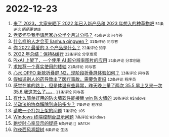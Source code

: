 # 2022-12-23

1. [来了 2023，大家来晒下 2022 年已入新产品和 2023 年想入的种草物吧](https://www.v2ex.com/t/904249) `51条评论` `晒晒更健康`
1. [老婆怀孕我申请居家办公半个月过分吗？](https://www.v2ex.com/t/904239) `45条评论` `问与答`
1. [什么样的人才会买 lianhua qingwen？](https://www.v2ex.com/t/904257) `31条评论` `问与答`
1. [你 2022 最爱的 3 个产品是什么？](https://www.v2ex.com/t/904256) `22条评论` `知乎`
1. [2022 年总结：保持&缓行](https://www.v2ex.com/t/904233) `22条评论` `分享发现`
1. [PixAI 上架了，一个使用 AI 超分辨率图片的应用](https://www.v2ex.com/t/904238) `21条评论` `分享创造`
1. [求推荐一个真实使用的矮轴](https://www.v2ex.com/t/904227) `21条评论` `问与答`
1. [心水 OPPO 新款折叠屏 N2，现阶段折叠屏体验如何？](https://www.v2ex.com/t/904255) `13条评论` `问与答`
1. [假如送别人的药导致出了医疗事故，需要负责吗](https://www.v2ex.com/t/904267) `12条评论` `程序员`
1. [感觉在羊的路上，但是体温有些异常，昨天晚上量了两次 35.5 早上又来一次 35.6 我这怎么了。。。](https://www.v2ex.com/t/904250) `11条评论` `问与答`
1. [有什么简单好用的防火墙软件能接替 win 防火墙的](https://www.v2ex.com/t/904230) `10条评论` `Windows`
1. [劳动法的协商解除到底赔多少？](https://www.v2ex.com/t/904260) `7条评论` `程序员`
1. [请教一个打包上架的问题](https://www.v2ex.com/t/904236) `7条评论` `iOS`
1. [Windows 终端控制台显示问题](https://www.v2ex.com/t/904234) `7条评论` `Windows`
1. [跑步时心率显示的疑惑](https://www.v2ex.com/t/904259) `6条评论` ` WATCH`
1. [昨夜西风凋碧树](https://www.v2ex.com/t/904243) `6条评论` `生活`
